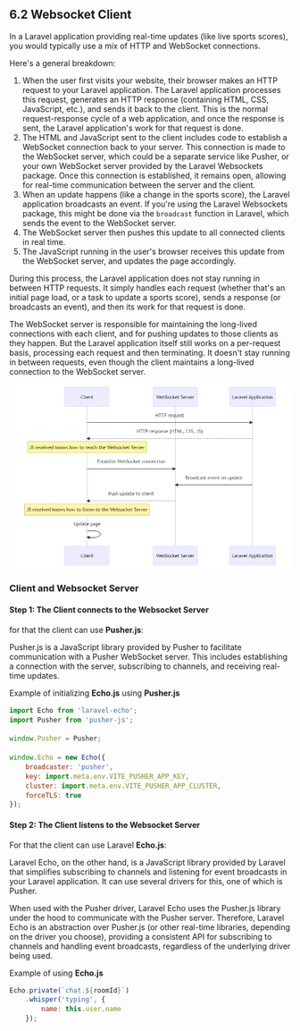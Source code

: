 ## 6.2 Websocket Client

In a Laravel application providing real-time updates (like live sports scores), you would typically use a mix of HTTP and WebSocket connections.

Here's a general breakdown:

1. When the user first visits your website, their browser makes an HTTP request to your Laravel application. The Laravel application processes this request, generates an HTTP response (containing HTML, CSS, JavaScript, etc.), and sends it back to the client. This is the normal request-response cycle of a web application, and once the response is sent, the Laravel application's work for that request is done.
2. The HTML and JavaScript sent to the client includes code to establish a WebSocket connection back to your server. This connection is made to the WebSocket server, which could be a separate service like Pusher, or your own WebSocket server provided by the Laravel Websockets package. Once this connection is established, it remains open, allowing for real-time communication between the server and the client.
3. When an update happens (like a change in the sports score), the Laravel application broadcasts an event. If you're using the Laravel Websockets package, this might be done via the `broadcast` function in Laravel, which sends the event to the WebSocket server.
4. The WebSocket server then pushes this update to all connected clients in real time.
5. The JavaScript running in the user's browser receives this update from the WebSocket server, and updates the page accordingly.

During this process, the Laravel application does not stay running in between HTTP requests. It simply handles each request (whether that's an initial page load, or a task to update a sports score), sends a response (or broadcasts an event), and then its work for that request is done.

The WebSocket server is responsible for maintaining the long-lived connections with each client, and for pushing updates to those clients as they happen. But the Laravel application itself still works on a per-request basis, processing each request and then terminating. It doesn't stay running in between requests, even though the client maintains a long-lived connection to the WebSocket server.

![img_10.png](img_10.png)

### Client and Websocket Server

#### Step 1: The Client connects to the Websocket Server

for that the client can use **Pusher.js**:

Pusher.js is a JavaScript library provided by Pusher to facilitate communication with a Pusher WebSocket server. This includes establishing a connection with the server, subscribing to channels, and receiving real-time updates.

Example of initializing **Echo.js** using **Pusher.js**

```javascript
import Echo from 'laravel-echo';
import Pusher from 'pusher-js';
 
window.Pusher = Pusher;
 
window.Echo = new Echo({
    broadcaster: 'pusher',
    key: import.meta.env.VITE_PUSHER_APP_KEY,
    cluster: import.meta.env.VITE_PUSHER_APP_CLUSTER,
    forceTLS: true
});
```

#### Step 2: The Client listens to the Websocket Server 

For that the client can use Laravel **Echo.js**:

Laravel Echo, on the other hand, is a JavaScript library provided by Laravel that simplifies subscribing to channels and listening for event broadcasts in your Laravel application. It can use several drivers for this, one of which is Pusher.

When used with the Pusher driver, Laravel Echo uses the Pusher.js library under the hood to communicate with the Pusher server. Therefore, Laravel Echo is an abstraction over Pusher.js (or other real-time libraries, depending on the driver you choose), providing a consistent API for subscribing to channels and handling event broadcasts, regardless of the underlying driver being used.

Example of using **Echo.js**

```javascript
Echo.private(`chat.${roomId}`)
    .whisper('typing', {
        name: this.user.name
    });
```